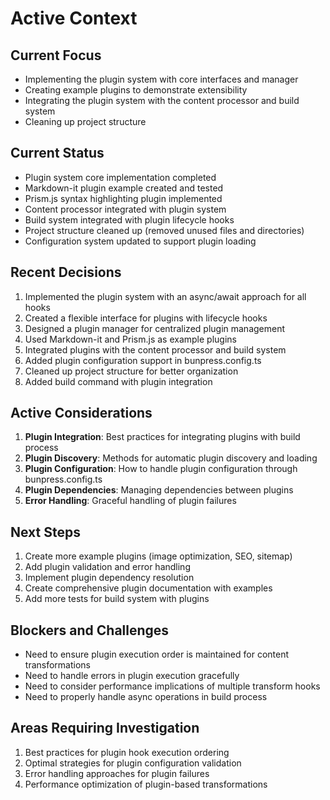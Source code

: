 # Active Context

## Current Focus
- Implementing the plugin system with core interfaces and manager
- Creating example plugins to demonstrate extensibility
- Integrating the plugin system with the content processor and build system
- Cleaning up project structure

## Current Status
- Plugin system core implementation completed
- Markdown-it plugin example created and tested
- Prism.js syntax highlighting plugin implemented
- Content processor integrated with plugin system
- Build system integrated with plugin lifecycle hooks
- Project structure cleaned up (removed unused files and directories)
- Configuration system updated to support plugin loading

## Recent Decisions
1. Implemented the plugin system with an async/await approach for all hooks
2. Created a flexible interface for plugins with lifecycle hooks
3. Designed a plugin manager for centralized plugin management
4. Used Markdown-it and Prism.js as example plugins
5. Integrated plugins with the content processor and build system
6. Added plugin configuration support in bunpress.config.ts
7. Cleaned up project structure for better organization
8. Added build command with plugin integration

## Active Considerations
1. **Plugin Integration**: Best practices for integrating plugins with build process
2. **Plugin Discovery**: Methods for automatic plugin discovery and loading
3. **Plugin Configuration**: How to handle plugin configuration through bunpress.config.ts
4. **Plugin Dependencies**: Managing dependencies between plugins
5. **Error Handling**: Graceful handling of plugin failures

## Next Steps
1. Create more example plugins (image optimization, SEO, sitemap)
2. Add plugin validation and error handling
3. Implement plugin dependency resolution
4. Create comprehensive plugin documentation with examples
5. Add more tests for build system with plugins

## Blockers and Challenges
- Need to ensure plugin execution order is maintained for content transformations
- Need to handle errors in plugin execution gracefully
- Need to consider performance implications of multiple transform hooks
- Need to properly handle async operations in build process

## Areas Requiring Investigation
1. Best practices for plugin hook execution ordering
2. Optimal strategies for plugin configuration validation
3. Error handling approaches for plugin failures
4. Performance optimization of plugin-based transformations 